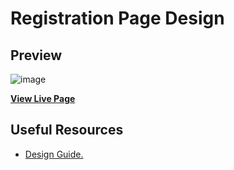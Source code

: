 # Registration Page Design

## Preview

![image](https://user-images.githubusercontent.com/87664239/180667787-3186e809-534e-47f6-8a8b-4f00933bb32d.png)

**[View Live Page](https://jeremiey.github.io/registration-page-design)**

## Useful Resources

- [Design Guide.](https://drive.google.com/drive/folders/1QN4U7u0pJ4yzNqcmRGo8JnoIDowZHY-O?usp=sharing)
